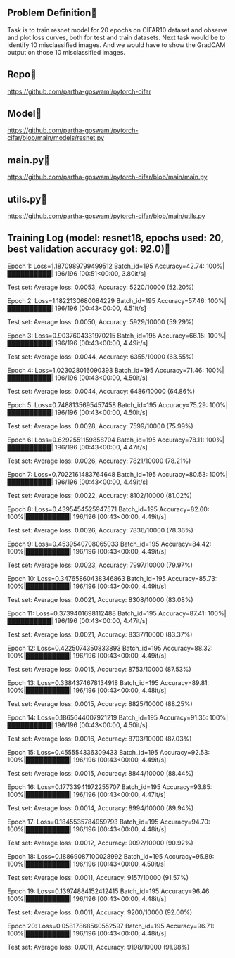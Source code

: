 ## Problem Definition&#x1F537;

Task is to train resnet model for 20 epochs on CIFAR10 dataset and observe and plot loss curves, both for test and train datasets. Next task would be to identify 10 misclassified images. And we would have to show the GradCAM output on those 10 misclassified images.



## Repo&#x1F537;

https://github.com/partha-goswami/pytorch-cifar



## Model&#x1F537;

https://github.com/partha-goswami/pytorch-cifar/blob/main/models/resnet.py



## main.py&#x1F537;

https://github.com/partha-goswami/pytorch-cifar/blob/main/main.py



## utils.py&#x1F537;

https://github.com/partha-goswami/pytorch-cifar/blob/main/utils.py



## Training Log (model: resnet18, epochs used: 20, best validation accuracy got: 92.0)&#x1F537;

Epoch 1:
Loss=1.1870989799499512 Batch_id=195 Accuracy=42.74: 100%|██████████| 196/196 [00:51<00:00,  3.80it/s]

Test set: Average loss: 0.0053, Accuracy: 5220/10000 (52.20%)

Epoch 2:
Loss=1.1822130680084229 Batch_id=195 Accuracy=57.46: 100%|██████████| 196/196 [00:43<00:00,  4.51it/s]

Test set: Average loss: 0.0050, Accuracy: 5929/10000 (59.29%)

Epoch 3:
Loss=0.9037604331970215 Batch_id=195 Accuracy=66.15: 100%|██████████| 196/196 [00:43<00:00,  4.49it/s]

Test set: Average loss: 0.0044, Accuracy: 6355/10000 (63.55%)

Epoch 4:
Loss=1.023028016090393 Batch_id=195 Accuracy=71.46: 100%|██████████| 196/196 [00:43<00:00,  4.50it/s]

Test set: Average loss: 0.0044, Accuracy: 6486/10000 (64.86%)

Epoch 5:
Loss=0.7488135695457458 Batch_id=195 Accuracy=75.29: 100%|██████████| 196/196 [00:43<00:00,  4.50it/s]

Test set: Average loss: 0.0028, Accuracy: 7599/10000 (75.99%)

Epoch 6:
Loss=0.6292551159858704 Batch_id=195 Accuracy=78.11: 100%|██████████| 196/196 [00:43<00:00,  4.47it/s]

Test set: Average loss: 0.0026, Accuracy: 7821/10000 (78.21%)

Epoch 7:
Loss=0.7022161483764648 Batch_id=195 Accuracy=80.53: 100%|██████████| 196/196 [00:43<00:00,  4.49it/s]

Test set: Average loss: 0.0022, Accuracy: 8102/10000 (81.02%)

Epoch 8:
Loss=0.4395454525947571 Batch_id=195 Accuracy=82.60: 100%|██████████| 196/196 [00:43<00:00,  4.49it/s]

Test set: Average loss: 0.0026, Accuracy: 7836/10000 (78.36%)

Epoch 9:
Loss=0.4539540708065033 Batch_id=195 Accuracy=84.42: 100%|██████████| 196/196 [00:43<00:00,  4.49it/s]

Test set: Average loss: 0.0023, Accuracy: 7997/10000 (79.97%)

Epoch 10:
Loss=0.34765860438346863 Batch_id=195 Accuracy=85.73: 100%|██████████| 196/196 [00:43<00:00,  4.49it/s]

Test set: Average loss: 0.0021, Accuracy: 8308/10000 (83.08%)

Epoch 11:
Loss=0.3739401698112488 Batch_id=195 Accuracy=87.41: 100%|██████████| 196/196 [00:43<00:00,  4.47it/s]

Test set: Average loss: 0.0021, Accuracy: 8337/10000 (83.37%)

Epoch 12:
Loss=0.4225074350833893 Batch_id=195 Accuracy=88.32: 100%|██████████| 196/196 [00:43<00:00,  4.49it/s]

Test set: Average loss: 0.0015, Accuracy: 8753/10000 (87.53%)

Epoch 13:
Loss=0.3384374678134918 Batch_id=195 Accuracy=89.81: 100%|██████████| 196/196 [00:43<00:00,  4.48it/s]

Test set: Average loss: 0.0015, Accuracy: 8825/10000 (88.25%)

Epoch 14:
Loss=0.1865644007921219 Batch_id=195 Accuracy=91.35: 100%|██████████| 196/196 [00:43<00:00,  4.50it/s]

Test set: Average loss: 0.0016, Accuracy: 8703/10000 (87.03%)

Epoch 15:
Loss=0.455554336309433 Batch_id=195 Accuracy=92.53: 100%|██████████| 196/196 [00:43<00:00,  4.49it/s]

Test set: Average loss: 0.0015, Accuracy: 8844/10000 (88.44%)

Epoch 16:
Loss=0.17733941972255707 Batch_id=195 Accuracy=93.85: 100%|██████████| 196/196 [00:43<00:00,  4.47it/s]

Test set: Average loss: 0.0014, Accuracy: 8994/10000 (89.94%)

Epoch 17:
Loss=0.1845535784959793 Batch_id=195 Accuracy=94.70: 100%|██████████| 196/196 [00:43<00:00,  4.48it/s]

Test set: Average loss: 0.0012, Accuracy: 9092/10000 (90.92%)

Epoch 18:
Loss=0.18869087100028992 Batch_id=195 Accuracy=95.89: 100%|██████████| 196/196 [00:43<00:00,  4.50it/s]

Test set: Average loss: 0.0011, Accuracy: 9157/10000 (91.57%)

Epoch 19:
Loss=0.13974884152412415 Batch_id=195 Accuracy=96.46: 100%|██████████| 196/196 [00:43<00:00,  4.48it/s]

Test set: Average loss: 0.0011, Accuracy: 9200/10000 (92.00%)

Epoch 20:
Loss=0.05817868560552597 Batch_id=195 Accuracy=96.71: 100%|██████████| 196/196 [00:43<00:00,  4.48it/s]

Test set: Average loss: 0.0011, Accuracy: 9198/10000 (91.98%)




